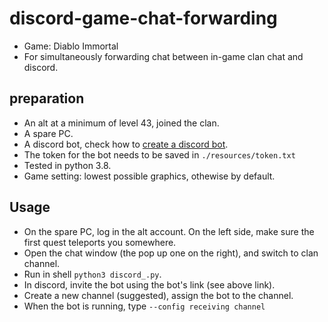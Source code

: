 # discord-game-chat-forwarding

- Game: Diablo Immortal
- For simultaneously forwarding chat between in-game clan chat and discord. 

## preparation

- An alt at a minimum of level 43, joined the clan.
- A spare PC.
- A discord bot, check how to [create a discord bot](https://discordpy.readthedocs.io/en/stable/discord.html).
- The token for the bot needs to be saved in `./resources/token.txt`
- Tested in python 3.8.
- Game setting: lowest possible graphics, othewise by default.

## Usage

- On the spare PC, log in the alt account. On the left side, make sure the first quest teleports you somewhere.
- Open the chat window (the pop up one on the right), and switch to clan channel.
- Run in shell `python3 discord_.py`.
- In discord, invite the bot using the bot's link (see above link). 
- Create a new channel (suggested), assign the bot to the channel.
- When the bot is running, type `--config receiving channel`
